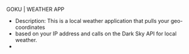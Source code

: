 GOKU | WEATHER APP

* Description: This is a local weather application that pulls your geo-coordinates
 * based on your IP address and calls on the Dark Sky API for local weather.
 *